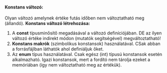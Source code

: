 #### Konstans változó:
Olyan változó amelynek értéke futás időben nem változtatható meg (állandó).
**Konstans változó létrehozása:**
1. A **const** típusminősítő megadásával a változó definíciójában. DE az ilyen változó értéke indirekt módon (mutatók segítségével) megváltoztatható!
2. **Konstans makrók** (szimbolikus konstansok) használatával. CSak abban a forrásfájlban láthatók ahol definiáljuk őket.
3. Az **enum** típus használatával. Csak egész (int) típusú konstansok esetén alkalmazható. Igazi konstansok, mert a fordító nem tárolja ezeket a memóriában (így nem változtatható meg az értékük).
